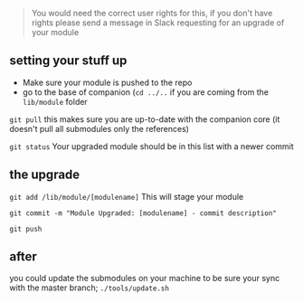> You would need the correct user rights for this, if you don't have rights please send a message in Slack requesting for an upgrade of your module

## setting your stuff up

* Make sure your module is pushed to the repo
* go to the base of companion (`cd ../..` if you are coming from the `lib/module` folder

`git pull`
this makes sure you are up-to-date with the companion core (it doesn't pull all submodules only the references)

`git status`
Your upgraded module should be in this list with a newer commit

## the upgrade
`git add /lib/module/[modulename]`
This will stage your module

`git commit -m "Module Upgraded: [modulename] - commit description"`

`git push`

## after
you could update the submodules on your machine to be sure your sync with the master branch;
`./tools/update.sh`